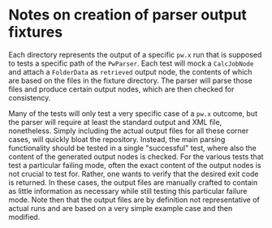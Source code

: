 # Notes on creation of parser output fixtures

Each directory represents the output of a specific `pw.x` run that is supposed to tests a specific path of the `PwParser`.
Each test will mock a `CalcJobNode` and attach a `FolderData` as `retrieved` output node, the contents of which are based on the files in the fixture directory.
The parser will parse those files and produce certain output nodes, which are then checked for consistency.

Many of the tests will only test a very specific case of a `pw.x` outcome, but the parser will require at least the standard output and XML file, nonetheless.
Simply including the actual output files for all these corner cases, will quickly bloat the repository.
Instead, the main parsing functionality should be tested in a single "successful" test, where also the content of the generated output nodes is checked.
For the various tests that test a particular failing mode, often the exact content of the output nodes is not crucial to test for.
Rather, one wants to verify that the desired exit code is returned.
In these cases, the output files are manually crafted to contain as little information as necessary while still testing this particular failure mode.
Note then that the output files are by definition not representative of actual runs and are based on a very simple example case and then modified.

